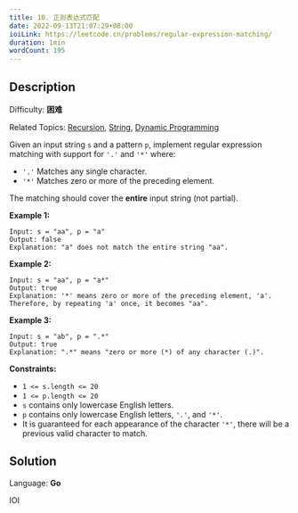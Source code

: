 ```yaml
---
title: 10. 正则表达式匹配
date: 2022-09-13T21:07:29+08:00
ioiLink: https://leetcode.cn/problems/regular-expression-matching/
duration: 1min
wordCount: 195
---
```


## Description

Difficulty: **困难**

Related Topics: [Recursion](https://leetcode.cn/tag/https://leetcode.cn/tag/recursion//), [String](https://leetcode.cn/tag/https://leetcode.cn/tag/string//), [Dynamic Programming](https://leetcode.cn/tag/https://leetcode.cn/tag/dynamic-programming//)


Given an input string `s` and a pattern `p`, implement regular expression matching with support for `'.'` and `'*'` where:

*   `'.'` Matches any single character.
*   `'*'` Matches zero or more of the preceding element.

The matching should cover the **entire** input string (not partial).

**Example 1:**

```
Input: s = "aa", p = "a"
Output: false
Explanation: "a" does not match the entire string "aa".
```

**Example 2:**

```
Input: s = "aa", p = "a*"
Output: true
Explanation: '*' means zero or more of the preceding element, 'a'. Therefore, by repeating 'a' once, it becomes "aa".
```

**Example 3:**

```
Input: s = "ab", p = ".*"
Output: true
Explanation: ".*" means "zero or more (*) of any character (.)".
```

**Constraints:**

*   `1 <= s.length <= 20`
*   `1 <= p.length <= 20`
*   `s` contains only lowercase English letters.
*   `p` contains only lowercase English letters, `'.'`, and `'*'`.
*   It is guaranteed for each appearance of the character `'*'`, there will be a previous valid character to match.


## Solution

Language: **Go**

IOI
